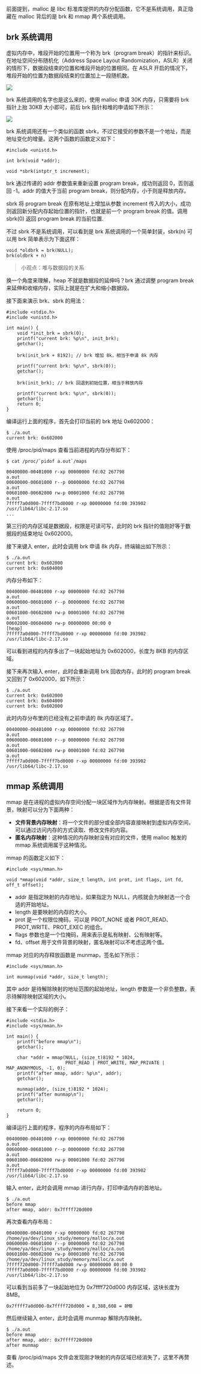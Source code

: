 前面提到，malloc 是 libc 标准库提供的内存分配函数，它不是系统调用，真正隐藏在 malloc 背后的是 brk 和 mmap 两个系统调用。


## brk 系统调用

虚拟内存中，堆段开始的位置用一个称为 brk（program break）的指针来标识。在地址空间分布随机化（Address Space Layout Randomization，ASLR）关闭的情形下，数据段结束的位置和堆段开始的位置相同。在 ASLR 开启的情况下，堆段开始的位置为数据段结束的位置加上一段随机数。

![](//p3-juejin.byteimg.com/tos-cn-i-k3u1fbpfcp/51990f3fe48348adaedd908d9d05cd63~tplv-k3u1fbpfcp-zoom-1.image)

brk 系统调用的名字也是这么来的，使用 malloc 申请 30K 内存，只需要将 brk 指针上抬 30KB 大小即可，前后 brk 指针和堆的申请如下所示：

![](//p3-juejin.byteimg.com/tos-cn-i-k3u1fbpfcp/90101178ff384b2b948752dd5f2bac46~tplv-k3u1fbpfcp-zoom-1.image)


brk 系统调用还有一个类似的函数 sbrk，不过它接受的参数不是一个地址，而是地址变化的增量。这两个函数的函数定义如下：

```
#include <unistd.h>

int brk(void *addr);

void *sbrk(intptr_t increment);
```


brk 通过传递的 addr 参数值来重新设置 program break，成功则返回 0，否则返回 -1。addr 的值大于当前 program break，则分配内存，小于则是释放内存。

sbrk 将 program break 在原有地址上增加从参数 increment 传入的大小，成功则返回新分配内存起始位置的指针，也就是前一个 program break 的值。调用 sbrk(0) 返回 program break 的当前位置.


不过 sbrk 不是系统调用，可以看到是 brk 系统调用的一个简单封装，sbrk(n) 可以用 brk 简单表示为下面这样：

```
void *oldbrk = brk(NULL);
brk(oldbrk + n)
```

> 小观点：堆与数据段的关系

换一个角度来理解，heap 不就是数据段的延伸吗？brk 通过调整 program break 来延伸和收缩内存，实际上就是在扩大和缩小数据段。

接下面来演示 brk、sbrk 的用法：

```
#include <stdio.h>
#include <unistd.h>

int main() {
    void *init_brk = sbrk(0);
    printf("current brk: %p\n", init_brk);
    getchar();

    brk(init_brk + 8192); // brk 增加 8k，相当于申请 8k 内存

    printf("current brk: %p\n", sbrk(0));
    getchar();

    brk(init_brk); // brk 回退到初始位置，相当于释放内存

    printf("current brk: %p\n", sbrk(0));
    getchar();
    return 0;
}
```

编译运行上面的程序，首先会打印当前的 brk 地址 0x602000：

```
$ ./a.out
current brk: 0x602000
```

使用 /proc/pid/maps 查看当前进程的内存分布如下：

```
$ cat /proc/`pidof a.out`/maps

00400000-00401000 r-xp 00000000 fd:02 267798                             a.out
00600000-00601000 r--p 00000000 fd:02 267798                             a.out
00601000-00602000 rw-p 00001000 fd:02 267798                             a.out
7ffff7a0d000-7ffff7bd0000 r-xp 00000000 fd:00 393902                     /usr/lib64/libc-2.17.so
...
```

第三行的内存区域是数据段，权限是可读可写，此时的 brk 指针的值刚好等于数据段的结束地址 0x602000。

接下来键入 enter，此时会调用 brk 申请 8k 内存，终端输出如下所示：

```
$ ./a.out 
current brk: 0x602000
current brk: 0x604000
```

内存分布如下：
 
```
00400000-00401000 r-xp 00000000 fd:02 267798                             a.out
00600000-00601000 r--p 00000000 fd:02 267798                             a.out
00601000-00602000 rw-p 00001000 fd:02 267798                             a.out
00602000-00604000 rw-p 00000000 00:00 0                                  [heap]
7ffff7a0d000-7ffff7bd0000 r-xp 00000000 fd:00 393902                     /usr/lib64/libc-2.17.so
```
 
可以看到进程的内存多出了一块起始地址为 0x602000，长度为 8KB 的内存区域。

接下来再次输入 enter，此时会重新调用 brk 回收内存，此时的 program break 又回到了 0x602000，如下所示：

```
$ ./a.out 
current brk: 0x602000
current brk: 0x604000
current brk: 0x602000
```

此时内存分布里的已经没有之前申请的 8k 内存区域了。

```
00400000-00401000 r-xp 00000000 fd:02 267798                             a.out
00600000-00601000 r--p 00000000 fd:02 267798                             a.out
00601000-00602000 rw-p 00001000 fd:02 267798                             a.out
7ffff7a0d000-7ffff7bd0000 r-xp 00000000 fd:00 393902                     /usr/lib64/libc-2.17.so
```



## mmap 系统调用

mmap 是在进程的虚拟内存空间分配一块区域作为内存映射。根据是否有文件背景，映射可以分为下面两种：

- **文件背景内存映射**：将一个文件的部分或全部内容直接映射到虚拟内存空间，可以通过访问内存的方式读取、修改文件的内容。
- **匿名内存映射**：这种情况的内存映射没有对应的文件，使用 malloc 触发的 mmap 系统调用属于这种情况。

mmap 的函数定义如下：

```
#include <sys/mman.h>

void *mmap(void *addr, size_t length, int prot, int flags, int fd, off_t offset);
```
- addr 是指定映射的内存地址，如果指定为 NULL，内核就会为映射选一个合适的开始地址。
- length 是要映射的内存的大小。
- prot 是一个权限位掩码，可以是 PROT_NONE 或者 PROT_READ、PROT_WRITE、PROT_EXEC 的组合。
- flags 参数也是一个位掩码，用来表示是私有映射、公有映射等。
- fd、offset 用于文件背景的映射，匿名映射可以不考虑这两个值。


mmap 对应的内存释放函数是 munmap，签名如下所示：

```
#include <sys/mman.h>

int munmap(void *addr, size_t length);
```


其中 addr 是待解除映射的地址范围的起始地址，length 参数是一个非负整数，表示待解除映射区域的大小。


接下来看一个实际的例子：

```
#include <stdio.h>
#include <sys/mman.h>

int main() {
    printf("before mmap\n");
    getchar();

    char *addr = mmap(NULL, (size_t)8192 * 1024,
                      PROT_READ | PROT_WRITE, MAP_PRIVATE | MAP_ANONYMOUS, -1, 0);
    printf("after mmap, addr: %p\n", addr);
    getchar();

    munmap(addr, (size_t)8192 * 1024);
    printf("after munmap\n");
    getchar();

    return 0;
}
```

编译运行上面的程序，程序的内存布局如下：

```
00400000-00401000 r-xp 00000000 fd:02 267798                             a.out
00600000-00601000 r--p 00000000 fd:02 267798                             a.out
00601000-00602000 rw-p 00001000 fd:02 267798                             a.out
7ffff7a0d000-7ffff7bd0000 r-xp 00000000 fd:00 393902                     /usr/lib64/libc-2.17.so
```

输入 enter，此时会调用 mmap 进行内存，打印申请内存的首地址。

```
$ ./a.out
before mmap
after mmap, addr: 0x7ffff720d000
```

再次查看内存布局：

```
00400000-00401000 r-xp 00000000 fd:02 267798                             /home/ya/dev/linux_study/memory/malloc/a.out
00600000-00601000 r--p 00000000 fd:02 267798                             /home/ya/dev/linux_study/memory/malloc/a.out
00601000-00602000 rw-p 00001000 fd:02 267798                             /home/ya/dev/linux_study/memory/malloc/a.out
7ffff720d000-7ffff7a0d000 rw-p 00000000 00:00 0
7ffff7a0d000-7ffff7bd0000 r-xp 00000000 fd:00 393902                     /usr/lib64/libc-2.17.so
```

可以看到当前多了一块起始地位为 0x7ffff720d000 内存区域，这块长度为 8MB。

```
0x7ffff7a0d000-0x7ffff720d000 = 8,388,608 = 8MB
```

然后继续输入 enter，此时会调用 munmap 解除内存映射。

```
$ ./a.out
before mmap
after mmap, addr: 0x7ffff720d000
after munmap
```

查看 /proc/pid/maps 文件会发现刚才映射的内存区域已经消失了，这里不再赘述。




